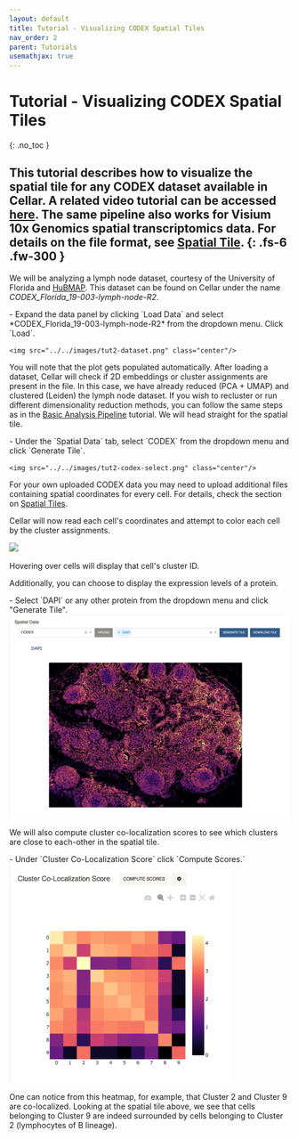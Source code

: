 ```yaml
---
layout: default
title: Tutorial - Visualizing CODEX Spatial Tiles
nav_order: 2
parent: Tutorials
usemathjax: true
---
```


# Tutorial - Visualizing CODEX Spatial Tiles
{: .no_toc }

This tutorial describes how to visualize the spatial tile for any CODEX dataset
available in Cellar. A related video tutorial can be accessed
[here](https://www.youtube.com/watch?v=zG3j3DdqLUQ).
The same pipeline also works for Visium 10x Genomics spatial transcriptomics data.
For details on the file format, see [Spatial Tile](../ui-components/spatial/tile).
{: .fs-6 .fw-300 }
---

We will be analyzing a lymph node dataset, courtesy of the University of Florida and
[HuBMAP](https://portal.hubmapconsortium.org/browse/dataset/077f7862f6306055899374c7807a30c3).
This dataset can be found on Cellar under the name *CODEX_Florida_19-003-lymph-node-R2*.

<div class="code-example step" markdown="1">
- Expand the data panel by clicking `Load Data` and select
    *CODEX_Florida_19-003-lymph-node-R2* from the dropdown menu. Click `Load`.

    <img src="../../images/tut2-dataset.png" class="center"/>
</div>

You will note that the plot gets populated automatically.
After loading a dataset, Cellar will check if 2D embeddings or cluster
assignments are present in the file. In this case, we have already
reduced (PCA + UMAP) and clustered (Leiden) the lymph node dataset.
If you wish to recluster or run different dimensionality reduction methods,
you can follow the same steps as in the
[Basic Analysis Pipeline](/docs/tutorials/tutorial1) tutorial. We will head
straight for the spatial tile.

<div class="code-example step" markdown="1">
- Under the `Spatial Data` tab, select `CODEX` from the dropdown menu and click
  `Generate Tile`.

    <img src="../../images/tut2-codex-select.png" class="center"/>
</div>

For your own uploaded CODEX data you may need to upload additional
files containing spatial coordinates for every cell. For details,
check the section on [Spatial Tiles](/docs/ui-components/spatial/tile).

Cellar will now read each cell's coordinates and attempt to color each
cell by the cluster assignments.

<img src="../../images/tut2-codex-tile.png" class="center"/>

Hovering over cells will display that cell's cluster ID.

Additionally, you can choose to display the expression levels of a protein.

<div class="code-example step" markdown="1">
- Select `DAPI` or any other protein from the dropdown menu and click
  "Generate Tile".
</div>

<img src="../../images/tut2-codex-select-protein.png" class="center"/>

We will also compute cluster co-localization scores to see which clusters
are close to each-other in the spatial tile.

<div class="code-example step" markdown="1">
- Under `Cluster Co-Localization Score` click `Compute Scores.`
</div>

<img src="../../images/tut2-cluster-coloc.png" width="400" class="center"/>

One can notice from this heatmap, for example, that Cluster 2 and Cluster 9
are co-localized. Looking at the spatial tile above, we see that cells
belonging to Cluster 9 are indeed surrounded by cells belonging to Cluster 2
(lymphocytes of B lineage).

